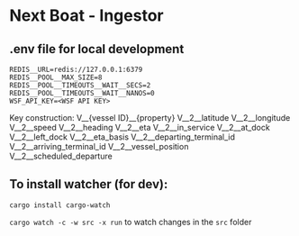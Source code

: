 # Next Boat - Ingestor

## .env file for local development
```
REDIS__URL=redis://127.0.0.1:6379
REDIS__POOL__MAX_SIZE=8
REDIS__POOL__TIMEOUTS__WAIT__SECS=2
REDIS__POOL__TIMEOUTS__WAIT__NANOS=0
WSF_API_KEY=<WSF API KEY>
```

Key construction:
V__{vessel ID}__{property}
V__2__latitude
V__2__longitude
V__2__speed
V__2__heading
V__2__eta
V__2__in_service
V__2__at_dock
V__2__left_dock
V__2__eta_basis
V__2__departing_terminal_id
V__2__arriving_terminal_id
V__2__vessel_position
V__2__scheduled_departure

## To install watcher (for dev):
`cargo install cargo-watch`

`cargo watch -c -w src -x run`
to watch changes in the `src` folder
